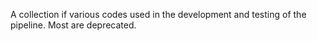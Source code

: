 A collection if various codes used in the development and testing of the pipeline.  Most are deprecated.
